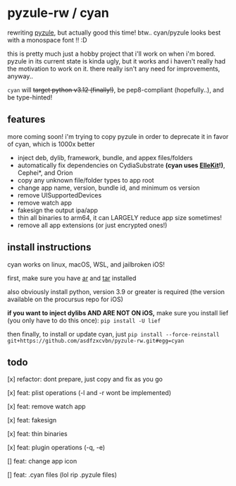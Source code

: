 # pyzule-rw / cyan

rewriting [pyzule](https://github.com/asdfzxcvbn/pyzule), but actually good this time! btw.. cyan/pyzule looks best with a monospace font !! :D

this is pretty much just a hobby project that i'll work on when i'm bored. pyzule in its current state is kinda ugly, but it works and i haven't really had the motivation to work on it. there really isn't any need for improvements, anyway..

`cyan` will ~~target python v3.12 (finally!)~~, be pep8-compliant (hopefully..), and be type-hinted!

## features

more coming soon! i'm trying to copy pyzule in order to deprecate it in favor of cyan, which is 1000x better

- inject deb, dylib, framework, bundle, and appex files/folders
- automatically fix dependencies on CydiaSubstrate **(cyan uses [ElleKit](https://github.com/evelyneee/ellekit/)!)**, Cephei*, and Orion
- copy any unknown file/folder types to app root
- change app name, version, bundle id, and minimum os version
- remove UISupportedDevices
- remove watch app
- fakesign the output ipa/app
- thin all binaries to arm64, it can LARGELY reduce app size sometimes!
- remove all app extensions (or just encrypted ones!)

## install instructions

cyan works on linux, macOS, WSL, and jailbroken iOS!

first, make sure you have [ar](https://command-not-found.com/ar) and [tar](https://command-not-found.com/tar) installed

also obviously install python, version 3.9 or greater is required (the version available on the procursus repo for iOS)

**if you want to inject dylibs AND ARE NOT ON iOS,** make sure you install lief (you only have to do this once): `pip install -U lief`

then finally, to install or update cyan, just `pip install --force-reinstall git+https://github.com/asdfzxcvbn/pyzule-rw.git#egg=cyan`

## todo

[x] refactor: dont prepare, just copy and fix as you go

[x] feat: plist operations (-l and -r wont be implemented)

[x] feat: remove watch app

[x] feat: fakesign

[x] feat: thin binaries

[x] feat: plugin operations (-q, -e)

[] feat: change app icon

[] feat: .cyan files (lol rip .pyzule files)

